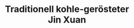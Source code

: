 ---
title: Traditionell kohle-gerösteter Jin&nbsp;Xuan
color: orange
roasting-method: traditionelle Holzkohleröstung
info: Stärkere Holzkohleröstung, wie es traditionell üblich ist.

shop: Taiwan Tea Crafts
shop-url: https://www.taiwanteacrafts.com/product/high-mountain-charcoal-pit-fired-oolong-tea
order-id: 2022-ttc-1
order-date: Januar&nbsp;2022
price: 0,25&hairsp;$/g
key: 5

show-details: true
type: Oolong
country: Taiwan
location: Baguashan
harvest: April 2019
harvest-style: handgepflückt
elevation: 1200m
cultivar: Qing Xin
show-production: true
oxidation: medium
roasting: medium
roast-method: Holzkohleröstung

gongfu: true
gongfu-temperature: 100°C
gongfu-weight: 5-6&hairsp;g pro 100&hairsp;ml
gongfu-volume: der Gefäßboden bedeckt ist
gongfu-rinse: blitz
gongfu-first: 5 Sekunden
gongfu-second: 5 Sekunden
gongfu-third: 10 Sekunden
gongfu-further: +10 Sekunden pro Aufguss

show-notes: true
aroma-dry: Toast, Getreide
aroma-wet: Toffee, Moschus
aroma-ceramics: Honig, Karamellbonbon
liquer-color: sattes Gelb bis helles Orange
taste-early: weich und süß,<br>leicht sahnig
taste-later: süß, Karamell,<br>leicht herb
texture: leicht
feeling: wärmend
spent-leaf: grün-braun,<br>ganze Blätter, lose Stängel,<br>öffnen sich auch nach dem Aufgießen nicht komplett
---